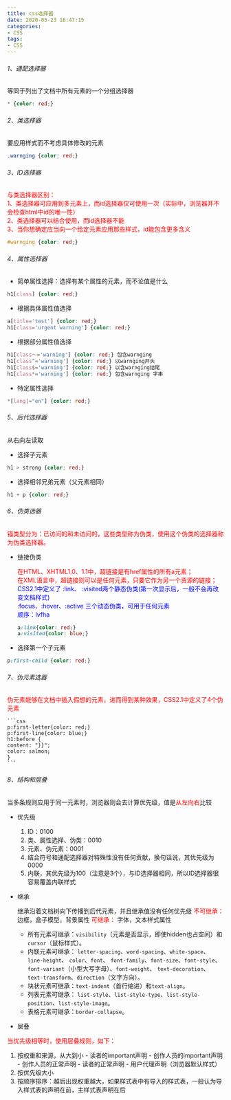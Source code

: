 ```yaml
---
title: css选择器
date: 2020-05-23 16:47:15
categories: 
- CSS
tags:
- CSS
---
```


######  1、通配选择器
等同于列出了文档中所有元素的一个分组选择器
```css
* {color: red;}  
```
######  2、类选择器
要应用样式而不考虑具体修改的元素
```css
.warnging {color: red;}  
```
######  3、ID选择器
<font color=red>
与类选择器区别：</br>
1、类选择器可应用到多元素上，而id选择器仅可使用一次（实际中，浏览器并不会检查html中id的唯一性）</br>
2、类选择器可以结合使用，而id选择器不能</br>
3、当你想确定应当向一个给定元素应用那些样式，id能包含更多含义</br>
</font>

```css
#warnging {color: red;}  
```
######  4、属性选择器

-  简单属性选择：选择有某个属性的元素，而不论值是什么
```css
h1[class] {color: red;}  
```
-  根据具体属性值选择
```css
a[title='test'] {color: red;}  
h1[class='urgent warning'] {color: red;}
```
-  根据部分属性值选择
```css 
h1[class～='warning'] {color: red;} 包含warnging
h1[class^='warning'] {color: red;} 以warnging开头
h1[class$='warning'] {color: red;} 以含warnging结尾
h1[class*='warning'] {color: red;} 包含warnging 字串
```
-  特定属性选择
```css 
*[lang|="en"] {color: red;}
```
######  5、后代选择器
从右向左读取
-  选择子元素
```css
h1 > strong {color: red;}  
```
-  选择相邻兄弟元素（父元素相同）
```css
h1 + p {color: red;} 
```
######  6、伪类选器

  <font color=red>
    锚类型分为：已访问的和未访问的，这些类型称为伪类，使用这个伪类的选择器称为伪类选择器。
  </font>

-  链接伪类

    <font color=red>
    在HTML、XHTML1.0、1.1中，超链接是有href属性的所有a元素；</br>
    在XML语言中，超链接则可以是任何元素，只要它作为另一个资源的链接；
    </font>
    
    </br>

    <font color=blue>
    CSS2.1中定义了 :link、 :visited两个静态伪类(第一次显示后，一般不会再改变文档样式)</br>
    :focus、:hover、:active 三个动态伪类，可用于任何元素 </br>
    顺序：lvfha
    </font>

    ```css
    a:link{color: red;}  
    a:visited{color: blue;} 
    ```

-  选择第一个子元素
```css
p:first-child {color: red;} 
```

###### 7、伪元素选器

  <font color=red>
    伪元素能够在文档中插入假想的元素，进而得到某种效果，CSS2.1中定义了4个伪元素
  </font>

    ```css
    p:first-letter{color: red;}  
    p:first-line{color: blue;}
    h1:before {
    content: "}}";
    color: salmon;
    } 
    ```

######  8、结构和层叠

   当多条规则应用于同一元素时，浏览器则会去计算优先级，值是<font color=red>从左向右</font>比较

-  优先级
    1. ID：0100
    2. 类、属性选择、伪类：0010
    3. 元素、伪元素：0001
    4. 结合符号和通配选择器对特殊性没有任何贡献，换句话说，其优先级为0000
    5. 内联，其优先级为100（注意是3个），与ID选择器相同，所以ID选择器很容易覆盖内联样式
    
-  继承
 
    继承沿着文档树向下传播到后代元素，并且继承值没有任何优先级
    <font color=red>不可继承：</font>边框，盒子模型，背景属性
    <font color=red>可继承： </font>字体，文本样式属性
   
   - 所有元素可继承：`visibility`（元素是否显示，即使hidden也占空间）和`cursor`（鼠标样式）。
   - 内联元素可继承：
   `letter-spacing`、`word-spacing`、`white-space`、`line-height`、
   `color`、`font`、
   `font-family`、`font-size`、`font-style`、`font-variant`（小型大写字母）、`font-weight`、
   `text-decoration`、`text-transform`、`direction`（文字方向）。
   - 块状元素可继承：`text-indent`（首行缩进）和`text-align`。
   - 列表元素可继承：
    `list-style`、`list-style-type`、`list-style-position`、`list-style-image`。
   - 表格元素可继承：`border-collapse`。
   
-  层叠

  <font color=red>
     当优先级相等时，使用层叠规则，如下：
  </font>
  
  1. 按权重和来源，从大到小
    -  读者的important声明
    -  创作人员的important声明
    -  创作人员的正常声明
    -  读者的正常声明
    -  用户代理声明（浏览器默认样式）
  2. 按优先级大小
  3. 按顺序排序：越后出现权重越大，如果样式表中有导入的样式表，一般认为导入样式表的声明在前，主样式表声明在后
